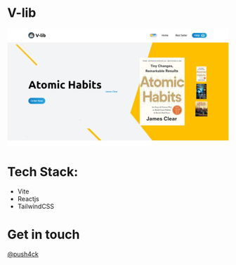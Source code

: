 # V-lib
![screenshot](./screenshot.png)

# Tech Stack:
* Vite
* Reactjs
* TailwindCSS

# Get in touch
[@push4ck](https://push4ck-bio.netlify.app)
